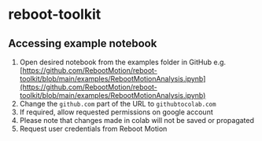 # reboot-toolkit

## Accessing example notebook
1. Open desired notebook from the examples folder in GitHub e.g. [https://github.com/RebootMotion/reboot-toolkit/blob/main/examples/RebootMotionAnalysis.ipynb](https://github.com/RebootMotion/reboot-toolkit/blob/main/examples/RebootMotionAnalysis.ipynb)
2. Change the `github.com` part of the URL to `githubtocolab.com`
3. If required, allow requested permissions on google account
4. Please note that changes made in colab will not be saved or propagated 
5. Request user credentials from Reboot Motion
